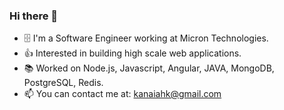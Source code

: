 ### Hi there 👋

- 🗄️ I'm a Software Engineer working at Micron Technologies. 
- 👍 Interested in building high scale web applications.
- 📚 Worked on Node.js, Javascript, Angular, JAVA, MongoDB, PostgreSQL, Redis.
- 📫 You can contact me at: kanaiahk@gmail.com

<!--
**kanaiah/kanaiah** is a ✨ _special_ ✨ repository because its `README.md` (this file) appears on your GitHub profile.

Here are some ideas to get you started:

- 🔭 I’m currently working on ...
- 🌱 I’m currently learning ...
- 👯 I’m looking to collaborate on ...
- 🤔 I’m looking for help with ...
- 💬 Ask me about ...
- 📫 How to reach me: ...
- 😄 Pronouns: ...
- ⚡ Fun fact: ...
-->
